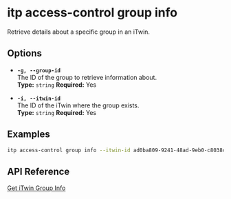 # itp access-control group info

Retrieve details about a specific group in an iTwin.

## Options

- **`-g, --group-id`**  
  The ID of the group to retrieve information about.  
  **Type:** `string` **Required:** Yes

- **`-i, --itwin-id`**  
  The ID of the iTwin where the group exists.  
  **Type:** `string` **Required:** Yes

## Examples

```bash
itp access-control group info --itwin-id ad0ba809-9241-48ad-9eb0-c8038c1a1d51 --group-id bf4d8b36-25d7-4b72-b38b-12c1f0325f42
```

## API Reference

[Get iTwin Group Info](https://developer.bentley.com/apis/access-control-v2/operations/get-itwin-group/)